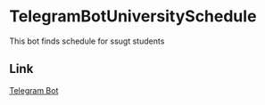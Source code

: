 # TelegramBotUniversitySchedule

This bot finds schedule for ssugt students

## Link

[Telegram Bot](https://t.me/ssugt_timetable_bot)
